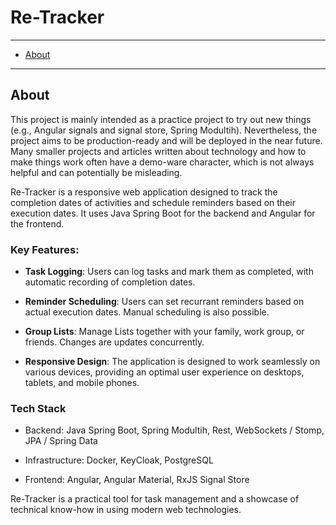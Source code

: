 # Re-Tracker 

---

- [About](#about)

---

## About
This project is mainly intended as a practice project to try out new things (e.g., Angular signals and signal store, Spring Modultih). Nevertheless, the project aims to be production-ready and will be deployed in the near future. Many smaller projects and articles written about technology and how to make things work often have a demo-ware character, which is not always helpful and can potentially be misleading.

Re-Tracker is a responsive web application designed to track the completion dates of activities and schedule reminders based on their execution dates. It uses Java Spring Boot for the backend and Angular for the frontend.

### Key Features: 

- **Task Logging**: Users can log tasks and mark them as completed, with automatic recording of completion dates.

- **Reminder Scheduling**: Users can set recurrant reminders based on actual execution dates. Manual scheduling is also possible.

- **Group Lists**: Manage Lists together with your family, work group, or friends. Changes are updates concurrently.

- **Responsive Design**: The application is designed to work seamlessly on various devices, providing an optimal user experience on desktops, tablets, and mobile phones.

### Tech Stack

- Backend: Java Spring Boot, Spring Modultih, Rest, WebSockets / Stomp, JPA / Spring Data

- Infrastructure: Docker, KeyCloak, PostgreSQL

- Frontend: Angular, Angular Material, RxJS Signal Store 

Re-Tracker is a practical tool for task management and a showcase of technical know-how in using modern web technologies.
